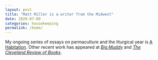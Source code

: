 ```yaml
---
layout: post
title: "Matt Miller is a writer from the Midwest"
date: 2020-07-09
categories: housekeeping
permalink: /home/
---
```


My ongoing series of essays on permaculture and the liturgical year is [A Habitation](https://habitation.substack.com/). Other recent work has appeared at [*Big Muddy*](https://bigmuddyjournal.com/2020/05/29/crossing-flatwater/) and [*The Cleveland Review of Books*](https://www.clereviewofbooks.com/home/2020/6/12/a-restored-miswestern-landscape-on-mark-shepards-restoration-agriculture).
